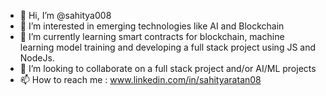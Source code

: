 - 👋 Hi, I’m @sahitya008
- 👀 I’m interested in emerging technologies like AI and Blockchain
- 🌱 I’m currently learning smart contracts for blockchain, machine learning model training and developing a full stack project using JS and NodeJs.
- 💞️ I’m looking to collaborate on a full stack project and/or AI/ML projects
- 📫 How to reach me : www.linkedin.com/in/sahityaratan08

<!---
sahitya008/sahitya008 is a ✨ special ✨ repository because its `README.md` (this file) appears on your GitHub profile.
You can click the Preview link to take a look at your changes.
--->

